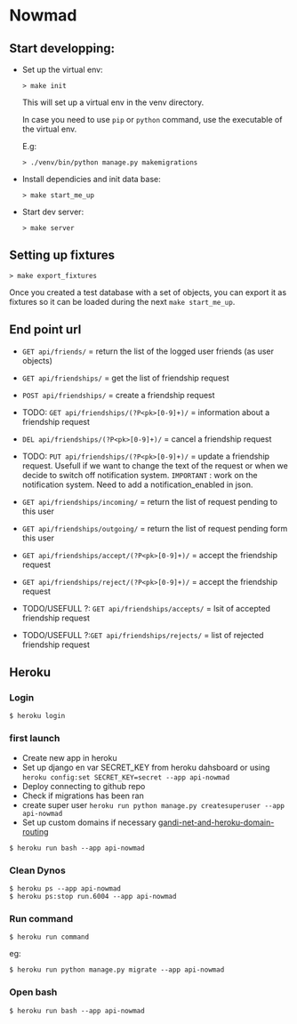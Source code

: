 # Nowmad

## Start developping:
* Set up the virtual env:
  ```
  > make init
  ```
  This will set up a virtual env in the venv directory.

  In case you need to use ```pip``` or ```python``` command, use the executable of the virtual env.

  E.g:
  ```
  > ./venv/bin/python manage.py makemigrations
  ```
* Install dependicies and init data base:
  ```
  > make start_me_up
  ```
* Start dev server:
  ```
  > make server
  ```

## Setting up fixtures

```
> make export_fixtures
```
Once you created a test database with a set of objects, you can export it as fixtures so it can be loaded during the next ```make start_me_up```.


## End point url

* ```GET api/friends/``` = return the list of the logged user friends (as user objects)
* ```GET api/friendships/``` = get the list of friendship request
* ```POST api/friendships/``` = create a friendship request
* TODO: ```GET api/friendships/(?P<pk>[0-9]+)/``` = information about a friendship request
* ```DEL api/friendships/(?P<pk>[0-9]+)/``` = cancel a friendship request
* TODO: ```PUT api/friendships/(?P<pk>[0-9]+)/``` = update a friendship request. Usefull if we want to change the text of the request or when we decide to switch off notification system.
`IMPORTANT` : work on the notification system. Need to add a notification_enabled in json.

* ```GET api/friendships/incoming/``` = return the list of request pending to this user
* ```GET api/friendships/outgoing/``` = return the list of request pending form this user



* ```GET api/friendships/accept/(?P<pk>[0-9]+)/``` = accept the friendship request
* ```GET api/friendships/reject/(?P<pk>[0-9]+)/``` = accept the friendship request
* TODO/USEFULL ?: ```GET api/friendships/accepts/``` = lsit of accepted friendship request
* TODO/USEFULL ?:```GET api/friendships/rejects/``` = list of rejected friendship request


## Heroku

### Login
```
$ heroku login
```

### first launch
* Create new app in heroku
* Set up django en var SECRET_KEY from heroku dahsboard or using `heroku config:set SECRET_KEY=secret --app api-nowmad`
* Deploy connecting to github repo
* Check if migrations has been ran
* create super user `heroku run python manage.py createsuperuser --app api-nowmad`
* Set up custom domains if necessary [gandi-net-and-heroku-domain-routing](https://stackoverflow.com/questions/22854091/gandi-net-and-heroku-domain-routing)


```
$ heroku run bash --app api-nowmad
```

### Clean Dynos
```
$ heroku ps --app api-nowmad
$ heroku ps:stop run.6004 --app api-nowmad
```

### Run command
```
$ heroku run command
```
eg:
```
$ heroku run python manage.py migrate --app api-nowmad
```

### Open bash
```
$ heroku run bash --app api-nowmad
```
